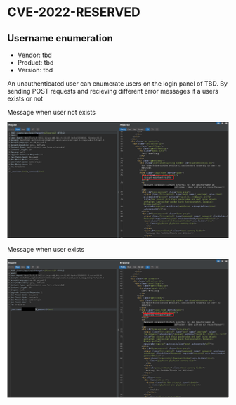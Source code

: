 # CVE-2022-RESERVED


## Username enumeration
- Vendor: tbd
- Product: tbd
- Version: tbd

An unauthenticated user can enumerate users on the login panel of TBD. By sending POST requests and recieving different error messages if a users exists or not

Message when user not exists

![notExists](https://github.com/evildrummer/MyOwnCVEs/blob/main/CVE-2022-RESERVED/iServ_notExisting.png)

Message when user exists

![exists](https://github.com/evildrummer/MyOwnCVEs/blob/main/CVE-2022-RESERVED/iServ_Existing.png)
